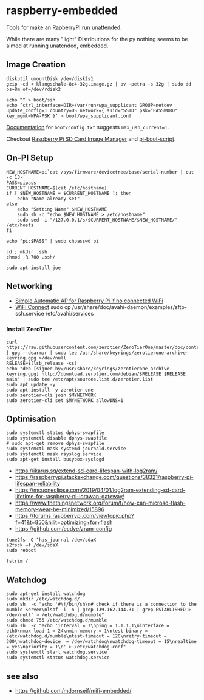 # raspberry-embedded
Tools for make an RapberryPI run unattended.

While there are many "light" Distributions for the py nothing seems to be aimed at running unatended, embedded.

## Image Creation

```
diskutil umountDisk /dev/disk2s1
gzip -cd < klangschale-8c4-32g.image.gz | pv -petra -s 32g | sudo dd bs=8m of=/dev/rdisk2
```

```
echo “” > boot/ssh
echo ‘ctrl_interface=DIR=/var/run/wpa_supplicant GROUP=netdev update_config=1 country=US network={ ssid="SSID" psk="PASSWORD" key_mgmt=WPA-PSK }’ > boot/wpa_supplicant.conf
```

[Documentation](https://elinux.org/RPiconfig) for `boot/config.txt` suggests `max_usb_current=1`.

Checkout [Raspberry Pi SD Card Image Manager](https://github.com/gitbls/sdm) and [pi-boot-script](https://gitlab.com/JimDanner/pi-boot-script/-/tree/master).

## On-PI Setup

```
NEW_HOSTNAME=pi`cat /sys/firmware/devicetree/base/serial-number | cut -c 13-`
PASS=pipass
CURRENT_HOSTNAME=$(cat /etc/hostname)
if [ $NEW_HOSTNAME = $CURRENT_HOSTNAME ]; then
    echo "Name already set"
else
    echo "Setting Name" $NEW_HOSTNAME
    sudo sh -c "echo $NEW_HOSTNAME > /etc/hostname"
    sudo sed -i "/127.0.0.1/s/$CURRENT_HOSTNAME/$NEW_HOSTNAME/" /etc/hosts
fi

echo "pi:$PASS" | sudo chpasswd pi

cd ; mkdir .ssh
chmod -R 700 .ssh/

sudo apt install joe
```

## Networking

* [Simple Automatic AP for Raspberry Pi if no connected WiFi](https://github.com/gitbls/autoAP)
* [WiFi Connect](https://github.com/balena-os/wifi-connect)
sudo cp /usr/share/doc/avahi-daemon/examples/sftp-ssh.service /etc/avahi/services 


### Install ZeroTier

```
curl https://raw.githubusercontent.com/zerotier/ZeroTierOne/master/doc/contact%40zerotier.com.gpg | gpg --dearmor | sudo tee /usr/share/keyrings/zerotierone-archive-keyring.gpg >/dev/null
RELEASE=$(lsb_release -cs)
echo "deb [signed-by=/usr/share/keyrings/zerotierone-archive-keyring.gpg] http://download.zerotier.com/debian/$RELEASE $RELEASE main" | sudo tee /etc/apt/sources.list.d/zerotier.list
sudo apt update -y
sudo apt install -y zerotier-one
sudo zerotier-cli join $MYNETWORK
sudo zerotier-cli set $MYNETWORK allowDNS=1
```

## Optimisation

```
sudo systemctl status dphys-swapfile
sudo systemctl disable dphys-swapfile
# sudo apt-get remove dphys-swapfile 
sudo systemctl mask systemd-journald.service
sudo systemctl mask rsyslog.service
sudo apt-get install busybox-syslogd
```

* https://ikarus.sg/extend-sd-card-lifespan-with-log2ram/
* https://raspberrypi.stackexchange.com/questions/38321/raspberry-pi-lifespan-reliability
* https://mcuoneclipse.com/2019/04/01/log2ram-extending-sd-card-lifetime-for-raspberry-pi-lorawan-gateway/
* https://www.thethingsnetwork.org/forum/t/how-can-microsd-flash-memory-wear-be-minimized/15896
* https://forums.raspberrypi.com/viewtopic.php?f=41&t=850&hilit=optimizing+for+flash
* https://github.com/ecdye/zram-config

```
tune2fs -O ^has_journal /dev/sdaX
e2fsck –f /dev/sdaX
sudo reboot

fstrim /
```

## Watchdog

```
sudo apt-get install watchdog
sudo mkdir /etc/watchdog.d/
sudo sh  -c "echo '#\!/bin/sh\n# check if there is a connection to the mumble Server\nlsof -i -n | grep 139.162.144.31 | grep ESTABLISHED > /dev/null' > /etc/watchdog.d/mumble"
sudo chmod 755 /etc/watchdog.d/mumble
sudo sh  -c "echo 'interval = 7\nping = 1.1.1.1\ninterface = eth0\nmax-load-1 = 24\nmin-memory = 1\ntest-binary = /etc/watchdog.d/mumble\ntest-timeout = 120\nretry-timeout = 300\nwatchdog-device	= /dev/watchdog\nwatchdog-timeout = 15\nrealtime = yes\npriority = 1\n' > /etc/watchdog.conf"
sudo systemctl start watchdog.service
sudo systemctl status watchdog.service
```

## see also

* https://github.com/mdornseif/mifi-embedded/
